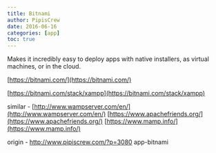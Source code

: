 ```yaml
---
title: Bitnami
author: PipisCrew
date: 2016-06-16
categories: [app]
toc: true
---
```


Makes it incredibly easy to deploy apps with native installers, as virtual machines, or in the cloud.

[https://bitnami.com/](https://bitnami.com/)

[https://bitnami.com/stack/xampp](https://bitnami.com/stack/xampp)

similar -
[http://www.wampserver.com/en/](http://www.wampserver.com/en/)
[https://www.apachefriends.org/](https://www.apachefriends.org/)
[https://www.mamp.info/](https://www.mamp.info/)

origin - http://www.pipiscrew.com/?p=3080 app-bitnami